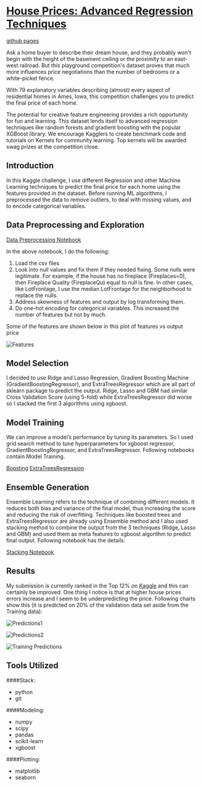 # [House Prices: Advanced Regression Techniques](https://www.kaggle.com/c/house-prices-advanced-regression-techniques)

[github pages](https://ptiwaree.github.io/Kaggle-House-Prices/)

Ask a home buyer to describe their dream house, and they probably won't begin with the height of the basement ceiling or the proximity to an east-west railroad. But this playground competition's dataset proves that much more influences price negotiations than the number of bedrooms or a white-picket fence.

With 79 explanatory variables describing (almost) every aspect of residential homes in Ames, Iowa, this competition challenges you to predict the final price of each home.

The potential for creative feature engineering provides a rich opportunity for fun and learning. This dataset lends itself to advanced regression techniques like random forests and gradient boosting with the popular XGBoost library. We encourage Kagglers to create benchmark code and tutorials on Kernels for community learning. Top kernels will be awarded swag prizes at the competition close. 


## Introduction

In this Kaggle challenge, I use different Regression and other Machine Learning techniques to predict the final price for each home using the features provided in the dataset. Before running ML algorithms, I preprocessed the data to remove outliers, to deal with missing values, and to encode categorical variables. 

## Data Preprocessing and Exploration

[Data Preprocessing Notebook](https://github.com/ptiwaree/Kaggle-House-Prices/blob/master/Modeling/House%20Prices%20-%20Feature%20Engineering-2.ipynb)

In the above notebook, I do the following:

  1. Load the csv files
  2. Look into null values and fix them if they needed fixing. Some nulls were legitimate. For example, if the house has no fireplace (Fireplaces=0), then Fireplace Quality (FireplaceQu) equal to null is fine. In other cases, like LotFrontage, I use the median LotFrontage for the neighborhood to replace the nulls.
  3. Address skewness of features and output by log transforming them.
  4. Do one-hot encoding for categorical variables. This increased the number of features but not by much.
  
Some of the features are shown below in this plot of features vs output price

![Features](https://github.com/ptiwaree/Kaggle-House-Prices/blob/master/Results/Features.png)
  
## Model Selection

I decided to use Ridge and Lasso Regression, Gradient Boosting Machine (GradientBoostingRegressor), and ExtraTreesRegressor which are all part of sklearn package to predict the output. Ridge, Lasso and GBM had similar Cross Validation Score (using 5-fold) while ExtraTreesRegressor did worse so I stacked the first 3 algorithms using xgboost. 

## Model Training

We can improve a model’s performance by tuning its parameters. So I used grid search method to tune hyperparameters for xgboost regressor, GradientBoostingRegressor, and ExtraTreesRegressor. Following notebooks contain Model Training.

[Boosting](https://github.com/ptiwaree/Kaggle-House-Prices/blob/master/Modeling/House%20Prices%20-%20Boosting-3.ipynb)
[ExtraTreesRegression](https://github.com/ptiwaree/Kaggle-House-Prices/blob/master/Modeling/House%20Prices%20-%20ExtraTreesRegressor.ipynb)

## Ensemble Generation

Ensemble Learning refers to the technique of combining different models. It reduces both bias and variance of the final model, thus increasing the score and reducing the risk of overfitting. Techniques like boosted trees and ExtraTreesRegressor are already using Ensemble method and I also used stacking method to combine the output from the 3 techniques (Ridge, Lasso and GBM) and used them as meta features to xgboost algorithm to predict final output. Following notebook has the details:

[Stacking Notebook](https://github.com/ptiwaree/Kaggle-House-Prices/blob/master/Modeling/House%20Prices%20-%20Stacking.ipynb)

## Results

My submission is currently ranked in the Top 12% on [Kaggle](https://www.kaggle.com/prabaltiwaree) and this can certainly be improved. One thing I notice is that at higher house prices errors increase and I seem to be underpredicting the price. Following charts show this (it is predicted on 20% of the validation data set aside from the Training data):

![Predictions1](https://github.com/ptiwaree/Kaggle-House-Prices/blob/master/Results/predictionchart1.png)

![Predictions2](https://github.com/ptiwaree/Kaggle-House-Prices/blob/master/Results/predictionchart2.png)

![Training Predictions](https://github.com/ptiwaree/Kaggle-House-Prices/blob/master/Results/predictiontrain2.png)

## Tools Utilized

####Stack:

* python
* git

####Modeling:

* numpy
* scipy
* pandas
* scikit-learn
* xgboost

####Plotting:

* matplotlib
* seaborn
